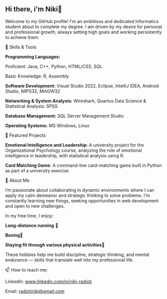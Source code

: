 ## Hi there, i'm Niki👋

Welcome to my GitHub profile! I'm an ambitious and dedicated Informatics student about to complete my degree. I am driven by my desire for personal and professional growth, always setting high goals and working persistently to achieve them.

🔧 Skills & Tools

**Programming Languages:**

Proficient: Java, C++, Python, HTML/CSS, SQL
        
Basic Knowledge: R, Assembly

**Software Development:** Visual Studio 2022, Eclipse, IntelliJ IDEA, Android Studio, MIPS32, MinGW32
        
 **Networking & System Analysis:** Wireshark, Quartus
 Data Science & Statistical Analysis: SPSS
        
**Database Management:** SQL Server Management Studio
        
**Operating Systems:** MS Windows, Linux

🌟 Featured Projects

 **Emotional Intelligence and Leadership**: A university project for the Organizational Psychology course, analyzing the
 role of emotional intelligence in leadership, with statistical analysis using R.

 **Card Matching Game**: A command-line card-matching game built in Python as part of a university exercise

🎯 About Me

 I’m passionate about collaborating in dynamic environments where I can apply my calm demeanor and strategic thinking
 to solve problems. I'm constantly learning new things, seeking opportunities in web development and open to new challenges.

In my free time, I enjoy:

 **Long-distance running** 🏃
                
 **Boxing**🥊
                
 **Staying fit through various physical activities**🏐

These hobbies help me build discipline, strategic thinking, and mental endurance — skills that translate well into my professional life.

📫 How to reach me:

LinkedIn: www.linkedin.com/in/niki-radioti

Email: radiotiniki@gmail.com
